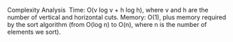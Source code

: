 Complexity Analysis
​
Time: O(v log v + h log h), where v and h are the number of vertical and horizontal cuts.
Memory: O(1), plus memory required by the sort algorithm (from O(log n) to O(n), where n is the number of elements we sort).